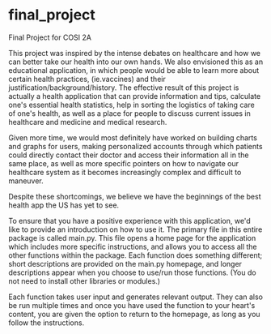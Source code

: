 # final_project
Final Project for COSI 2A

This project was inspired by the intense debates on healthcare and how we can better take our health into our own hands.
We also envisioned this as an educational application, in which people would be able to learn more about certain health practices, (ie.vaccines) and their justification/background/history.
The effective result of this project is actually a health application that can provide information and tips,
calculate one's essential health statistics, help in sorting the logistics of taking care of one's health, as well as a place for people to discuss current issues in healthcare and medicine and medical research.

Given more time, we would most definitely have worked on building charts and graphs for users, making personalized accounts through which patients could directly contact their doctor and access their information all in the same place, as well as more specific pointers on how to navigate our healthcare system as it becomes increasingly complex and difficult to maneuver.

Despite these shortcomings, we believe we have the beginnings of the best health app the US has yet to see.

To ensure that you have a positive experience with this application, we'd like to provide an introduction on how to use it. The primary file in this entire package is called main.py. This file opens a home page for the application which includes more specific instructions, and allows you to access all the other functions within the package. Each function does something different; short descriptions are provided on the main.py homepage, and longer descriptions appear when you choose to use/run those functions. (You do not need to install other libraries or modules.)

Each function takes user input and generates relevant output. They can also be run multiple times and once you have used the function to your heart's content, you are given the option to return to the homepage, as long as you follow the instructions.
